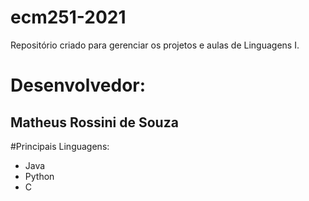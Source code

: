 # ecm251-2021
Repositório criado para gerenciar os projetos e aulas de Linguagens I.

# Desenvolvedor:
## Matheus Rossini de Souza

#Principais Linguagens:
- Java
- Python
- C
